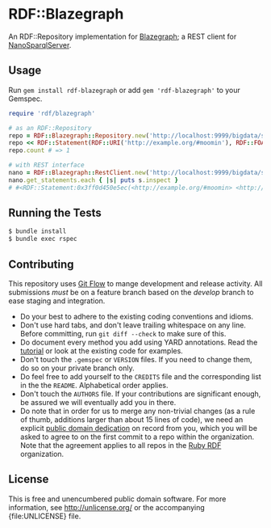 RDF::Blazegraph
================

An RDF::Repository implementation for [Blazegraph](http://blazegraph.com); a REST client for [NanoSparqlServer](https://wiki.blazegraph.com/wiki/index.php/NanoSparqlServer).

## Usage

Run `gem install rdf-blazegraph` or add `gem 'rdf-blazegraph'` to your Gemspec.

```ruby
require 'rdf/blazegraph'

# as an RDF::Repository
repo = RDF::Blazegraph::Repository.new('http://localhost:9999/bigdata/sparql')
repo << RDF::Statement(RDF::URI('http://example.org/#moomin'), RDF::FOAF.name, 'Moomin')
repo.count # => 1

# with REST interface
nano = RDF::Blazegraph::RestClient.new('http://localhost:9999/bigdata/sparql')
nano.get_statements.each { |s| puts s.inspect }
# #<RDF::Statement:0x3ff0d450e5ec(<http://example.org/#moomin> <http://xmlns.com/foaf/0.1/name> "Moomin" .)>
```

## Running the Tests

```bash
$ bundle install
$ bundle exec rspec
```

## Contributing

This repository uses [Git Flow](https://github.com/nvie/gitflow) to mange development and release activity. All submissions _must_ be on a feature branch based on the _develop_ branch to ease staging and integration.

* Do your best to adhere to the existing coding conventions and idioms.
* Don't use hard tabs, and don't leave trailing whitespace on any line.
  Before committing, run `git diff --check` to make sure of this.
* Do document every method you add using YARD annotations. Read the
  [tutorial][YARD-GS] or look at the existing code for examples.
* Don't touch the `.gemspec` or `VERSION` files. If you need to change them,
  do so on your private branch only.
* Do feel free to add yourself to the `CREDITS` file and the
  corresponding list in the the `README`. Alphabetical order applies.
* Don't touch the `AUTHORS` file. If your contributions are significant
  enough, be assured we will eventually add you in there.
* Do note that in order for us to merge any non-trivial changes (as a rule
  of thumb, additions larger than about 15 lines of code), we need an
  explicit [public domain dedication][PDD] on record from you,
  which you will be asked to agree to on the first commit to a repo within the organization.
  Note that the agreement applies to all repos in the [Ruby RDF](https://github.com/ruby-rdf/) organization.

## License

This is free and unencumbered public domain software. For more information,
see <http://unlicense.org/> or the accompanying {file:UNLICENSE} file.

[YARD]:           https://yardoc.org/
[YARD-GS]:        https://rubydoc.info/docs/yard/file/docs/GettingStarted.md
[PDD]:              https://unlicense.org/#unlicensing-contributions